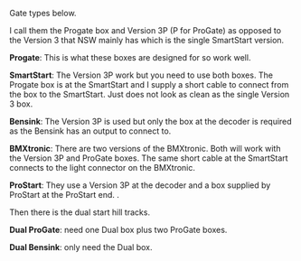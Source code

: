 Gate types below.

I call them the Progate box and Version 3P (P for ProGate) as opposed to the Version 3 that
NSW mainly has which is the single SmartStart version.

**Progate**: This is what these boxes are designed for so work well.

**SmartStart**: The Version 3P work but you need to use both boxes.  The Progate box is at the SmartStart and I supply a short cable to connect from the box to the SmartStart.  Just does not look as clean as the single Version 3 box.

**Bensink**: The Version 3P is used but only the box at the decoder is required as the Bensink has an output to connect to.

**BMXtronic**: There are two versions of the BMXtronic.  Both will work with the Version 3P and ProGate boxes.  The same short cable at the SmartStart connects to the light connector on the BMXtronic.

**ProStart**: They use a Version 3P at the decoder and a box supplied by ProStart at the ProStart end. .

Then there is the dual start hill tracks.

**Dual ProGate**: need one Dual box plus two ProGate boxes.

**Dual Bensink**: only need the Dual box.